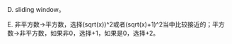 D. sliding window。

E. 非平方数->平方数，选择(sqrt(x))^2或者(sqrt(x)+1)^2当中比较接近的；平方数->非平方数，如果非0，选择+1，如果是0，选择+2。
